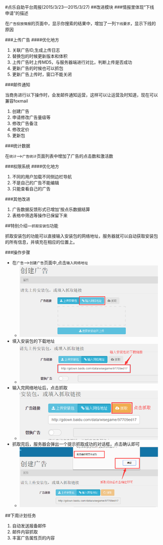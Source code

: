 #点乐自助平台周报(2015/3/23—2015/3/27)
##改进模块
###情报里体现“下线申请”的描述

在`广告投放情报`的页面中，显示你搜索的结果中，增加了一列`下线要求`，显示下线的原因

###上传广告
####优化地方
1. 关联广告ID,生成上传日志
2. 替换包的时候更新版本和体积
3. 上传广告时上传MD5，与服务器端进行对比，判断上传是否成功
4. 更新广告的时候也可以抓包
5. 更新广告上传时，窗口不能关闭

###邮件通知

当商务进行以下操作时，会发邮件通知运营，这样可以让运营及时知道，现在可以兼容foxmail

1. 创建广告
2. 申请修改广告量级等
3. 修改广告备注
4. 修改定价
5. 更新包

###统计数据

在`统计`—>`广告统计`页面列表中增加了广告的点击数和激活数

###权限系统
####优化地方
1. 不同的用户加载不同侧边栏导航
2. 不是自己的广告不能编辑
3. 只能查看自己的广告

###其他改进
1. 广告数据反馈形式已增加'按点乐数据结算
2. 表格中筛选等操作已保留下来

##特别介绍—`抓取安装包`功能

抓取安装包的功能可以直接输入安装包的网络地址，服务器就可以自动获取安装包的所有信息，并填充在相应的位置上。

###操作步骤
* 在`广告`—>`创建广告`页面中,点击`输入网络地址`
    * ![step1](images/zhuaqu-step1.png)
* 填入安装包的下载地址
    * ![step2](images/zhuaqu-step2.png)
* 输入完网络地址后，点击抓取
    * ![step3](images/zhuaqu-step3.png)
* 抓取完后，服务器会弹出一个提示抓取成功的对话框，点击确认即可
    * ![step4](images/zhuaqu-step4.png)

##下周计划任务
1. 自动发送报备邮件
2. 邮件内容抓取
3. 丰富广告属性页的内容